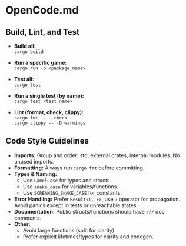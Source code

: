 # OpenCode.md

## Build, Lint, and Test

- **Build all:**  
  `cargo build`

- **Run a specific game:**  
  `cargo run -p <package_name>`

- **Test all:**  
  `cargo test`

- **Run a single test (by name):**  
  `cargo test <test_name>`

- **Lint (format, check, clippy):**  
  `cargo fmt -- --check`  
  `cargo clippy -- -D warnings`

## Code Style Guidelines

- **Imports:** Group and order: std, external crates, internal modules. No unused imports.
- **Formatting:** Always run `cargo fmt` before committing.
- **Types & Naming:**
  - Use `CamelCase` for types and structs.
  - Use `snake_case` for variables/functions.
  - Use `SCREAMING_SNAKE_CASE` for constants.
- **Error Handling:** Prefer `Result<T, E>`, use `?` operator for propagation. Avoid panics except in tests or unreachable states.
- **Documentation:** Public structs/functions should have `///` doc comments.
- **Other:**
  - Avoid large functions (split for clarity).
  - Prefer explicit lifetimes/types for clarity and codegen.
